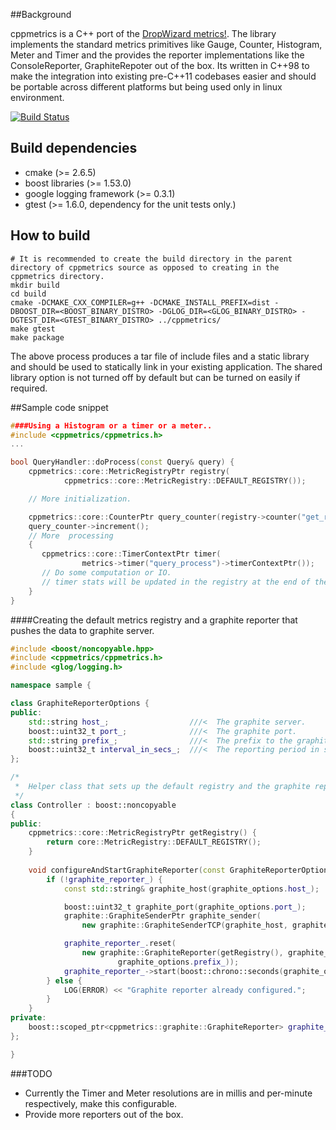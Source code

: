 ##Background

cppmetrics is a C++ port of the [DropWizard metrics!](https://dropwizard.github.io/metrics/3.1.0/).
The library implements the standard metrics primitives like Gauge, Counter, Histogram, Meter and Timer and the provides the reporter
implementations like the ConsoleReporter, GraphiteRepoter out of the box.
Its written in C++98 to make the integration into existing pre-C++11 codebases easier and should be portable across different 
platforms but being used only in linux environment.

[![Build Status](https://travis-ci.org/ultradns/cppmetrics.png)](https://travis-ci.org/ultradns/cppmetrics)

## Build dependencies
- cmake (>= 2.6.5)
- boost libraries (>= 1.53.0)
- google logging framework (>= 0.3.1)
- gtest (>= 1.6.0, dependency for the unit tests only.)

## How to build

```
# It is recommended to create the build directory in the parent directory of cppmetrics source as opposed to creating in the cppmetrics directory.
mkdir build
cd build
cmake -DCMAKE_CXX_COMPILER=g++ -DCMAKE_INSTALL_PREFIX=dist -DBOOST_DIR=<BOOST_BINARY_DISTRO> -DGLOG_DIR=<GLOG_BINARY_DISTRO> -DGTEST_DIR=<GTEST_BINARY_DISTRO> ../cppmetrics/
make gtest
make package
```

The above process produces a tar file of include files and a static library and should be used to statically link in your existing application. The shared library option is
not turned off by default but can be turned on easily if required.

##Sample code snippet

``` cpp
####Using a Histogram or a timer or a meter..
#include <cppmetrics/cppmetrics.h>
...

bool QueryHandler::doProcess(const Query& query) {
    cppmetrics::core::MetricRegistryPtr registry(
            cppmetrics::core::MetricRegistry::DEFAULT_REGISTRY());

    // More initialization.

    cppmetrics::core::CounterPtr query_counter(registry->counter("get_requests"));
    query_counter->increment();
    // More  processing
    {
       cppmetrics::core::TimerContextPtr timer(
                metrics->timer("query_process")->timerContextPtr());
       // Do some computation or IO.
       // timer stats will be updated in the registry at the end of the scope.                
    }
}
```

####Creating the default metrics registry and a graphite reporter that pushes the data to graphite server.

```cpp
#include <boost/noncopyable.hpp>
#include <cppmetrics/cppmetrics.h>
#include <glog/logging.h>

namespace sample {

class GraphiteReporterOptions {
public:
    std::string host_;                  ///<  The graphite server.
    boost::uint32_t port_;              ///<  The graphite port.
    std::string prefix_;                ///<  The prefix to the graphite.
    boost::uint32_t interval_in_secs_;  ///<  The reporting period in secs.
};

/*
 *  Helper class that sets up the default registry and the graphite reporter.
 */
class Controller : boost::noncopyable
{
public:
    cppmetrics::core::MetricRegistryPtr getRegistry() {
        return core::MetricRegistry::DEFAULT_REGISTRY();
    }
    
    void configureAndStartGraphiteReporter(const GraphiteReporterOptions& graphite_options) {
        if (!graphite_reporter_) {
            const std::string& graphite_host(graphite_options.host_);

            boost::uint32_t graphite_port(graphite_options.port_);
            graphite::GraphiteSenderPtr graphite_sender(
                new graphite::GraphiteSenderTCP(graphite_host, graphite_port));

            graphite_reporter_.reset(
                new graphite::GraphiteReporter(getRegistry(), graphite_sender,
                        graphite_options.prefix_));
            graphite_reporter_->start(boost::chrono::seconds(graphite_options.interval_in_secs_));
        } else {
            LOG(ERROR) << "Graphite reporter already configured.";
        }
    }
private:
    boost::scoped_ptr<cppmetrics::graphite::GraphiteReporter> graphite_reporter_;
};

}
```

###TODO
- Currently the Timer and Meter resolutions are in millis and per-minute respectively, make this configurable.
- Provide more reporters out of the box.


